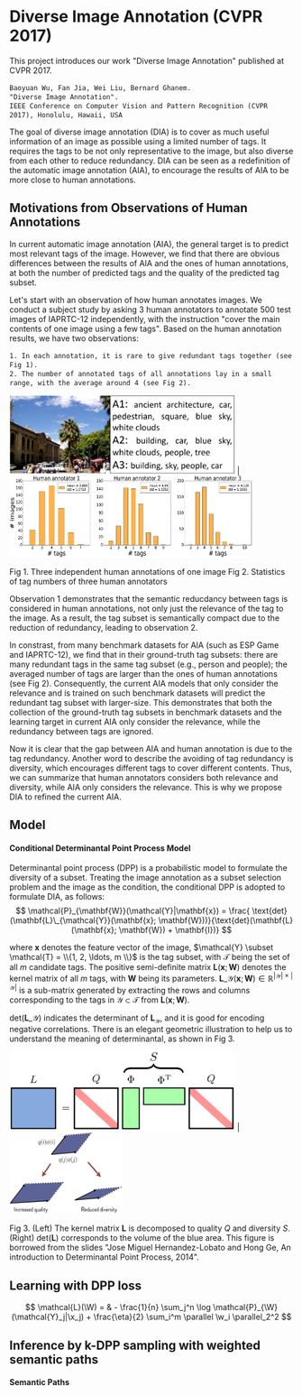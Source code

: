 # Diverse Image Annotation (CVPR 2017)
 
This project introduces our work "Diverse Image Annotation" published at CVPR 2017. 

```
Baoyuan Wu, Fan Jia, Wei Liu, Bernard Ghanem. 
"Diverse Image Annotation".
IEEE Conference on Computer Vision and Pattern Recognition (CVPR 2017), Honolulu, Hawaii, USA 
```
The goal of diverse image annotation (DIA) is to cover as much useful information of an
image as possible using a limited number of tags. 
It requires the tags to be not only representative to
the image, but also diverse from each other to reduce redundancy. DIA can be seen as a redefinition of the automatic image annotation (AIA), to encourage the results of AIA to be more close to human annotations.


Motivations from Observations of Human Annotations
----
In current automatic image annotation (AIA), the general target is to predict most relevant tags of the image. 
However, we find that there are obvious differences between the results of AIA and the ones of human annotations, 
at both the number of predicted tags and the quality of the predicted tag subset.  

Let's start with an observation of how human annotates images. We conduct a subject study by asking 3 human annotators to annotate 500 test images of IAPRTC-12 independently, with the instruction "cover the main contents of one image using a few tags". 
Based on the human annotation results, we have two observations:
```
1. In each annotation, it is rare to give redundant tags together (see Fig 1).
2. The number of annotated tags of all annotations lay in a small range, with the average around 4 (see Fig 2).
```
<!-- ![](figures/human_annotation_toy_example.png) -->
<img src="figures/human_annotation_toy_example.png" alt="GitHub" title="Human Annotations" width="400" height="140" /> | 
<img src="figures/tag_statistics_500_images_3_persons.png" alt="GitHub" title="Tag statistics" width="430" height="145" /> 

Fig 1. Three independent human annotations of one image        Fig 2. Statistics of tag numbers of three human annotators
<!--
<img src="figures/human_annotation_toy_example.png" alt="GitHub" title="Human Annotations" width="350" height="150" />
Fig 1. Three independent human annotations of one image
<img src="figures/tag_statistics_500_images_3_persons.png" alt="GitHub" title="Tag statistics" width="350" height="150" />
Fig 2. Statistics of tag numbers of three human annotators
-->
Observation 1 demonstrates that the semantic reducdancy between tags is considered in human annotations, not only just the relevance of the tag to the image. As a result, the tag subset is semantically compact due to the reduction of redundancy, leading to observation 2. 

In constrast, from many benchmark datasets for AIA (such as ESP Game and IAPRTC-12), we find that in their ground-truth tag subsets: there are many redundant tags in the same tag subset (e.g., person and people); the averaged number of tags are larger than the ones of human annotations (see Fig 2). Consequently, the current AIA models that only consider the relevance and is trained on such benchmark datasets will predict the redundant tag subset with larger-size. 
This demonstrates that both the collection of the ground-truth tag subsets in benchmark datasets and the learning target in current AIA only consider the relevance, while the redundancy between tags are ignored.  

Now it is clear that the gap between AIA and human annotation is due to the tag redundancy. Another word to describe the avoiding of tag redundancy is diversity, which encourages different tags to cover different contents. Thus, we can summarize that human annotators considers both relevance and diversity, while AIA only considers the relevance. This is why we propose DIA to refined the current AIA. 


Model
----

#### Conditional Determinantal Point Process Model
Determinantal point process (DPP) is a probabilistic model to formulate the diversity of a subset. 
Treating the image annotation as a subset selection problem and the image as the condition, the 
conditional DPP is adopted to formulate DIA, as follows:
$$
\mathcal{P}_{\mathbf{W}}(\mathcal{Y}|\mathbf{x}) = \frac{ \text{det}(\mathbf{L}\_{\mathcal{Y}}(\mathbf{x}; \mathbf{W}))}{\text{det}(\mathbf{L}(\mathbf{x}; \mathbf{W}) + \mathbf{I})}
$$

where $\mathbf{x}$ denotes the feature vector of the image, $\mathcal{Y} \subset \mathcal{T} = \\{1, 2, \ldots, m \\}$ is the tag subset, with $\mathcal{T}$ being the set of all $m$ candidate tags. 
The positive semi-definite matrix $\mathbf{L}(\mathbf{x}; \mathbf{W})$ denotes the kernel matrix of all $m$ tags, with $\mathbf{W}$ being its parameters. 
$\mathbf{L}\_{\mathcal{Y}}(\mathbf{x}; \mathbf{W})\in\mathbb{R}^{|\mathcal{Y}|\times |\mathcal{Y}|}$ is a sub-matrix generated by extracting the rows and columns corresponding to the tags in $\mathcal{Y}\subset\mathcal{T}$ from $\mathbf{L}(\mathbf{x}; \mathbf{W})$.

$\text{det}(\mathbf{L}\_{\mathcal{Y}})$ indicates the determinant of $\mathbf{L}_{\mathcal{Y}}$, and it is good for encoding negative correlations. There is an elegant geometric illustration to help us to understand the meaning of determinantal, as shown in Fig 3. 

<img src="figures/L_decomposition.png" alt="GitHub" title="L_decomposition" width="400" height="140" /> | 
<img src="figures/determinantal_volume.png" alt="GitHub" title="determinantal_volume" width="200" height="145" /> 

Fig 3. (Left) The kernel matrix $\mathbf{L}$ is decomposed to quality $Q$ and diversity $S$. (Right) $\text{det}(\mathbf{L})$ corresponds to the volume of the blue area. This figure is borrowed from the slides "Jose Miguel Hernandez-Lobato and Hong Ge, An introduction to
Determinantal Point Process, 2014". 

Learning with DPP loss
----
$$
\mathcal{L}(\W)  = & - \frac{1}{n} \sum_j^n \log \mathcal{P}_{\W}(\mathcal{Y}_j|\x_j) + \frac{\eta}{2} \sum_i^m \parallel \w_i \parallel_2^2
$$

Inference by k-DPP sampling with weighted semantic paths
----



#### Semantic Paths






